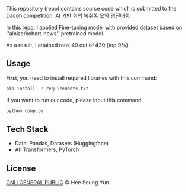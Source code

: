 This repository (repo) contains source code which is submitted to the Dacon competition: [AI 기반 회의 녹취록 요약 경진대회](https://dacon.io/competitions/official/235813/overview/description).

In this repo, I applied Fine-tuning model with provided dataset based on ''ainize/kobart-news'' pretrained model.

As a result, I attained rank 40 out of 430 (top 9%).


## Usage

First, you need to install required libraries with this command:

```python
pip install -r requirements.txt
```

If you want to run our code, please input this command

```python
python comp.py
```

## Tech Stack

* Data: Pandas, Datasets (Huggingface)
* AI: Transformers, PyTorch

## License

[GNU GENERAL PUBLIC](LICENSE) © Hee Seung Yun
